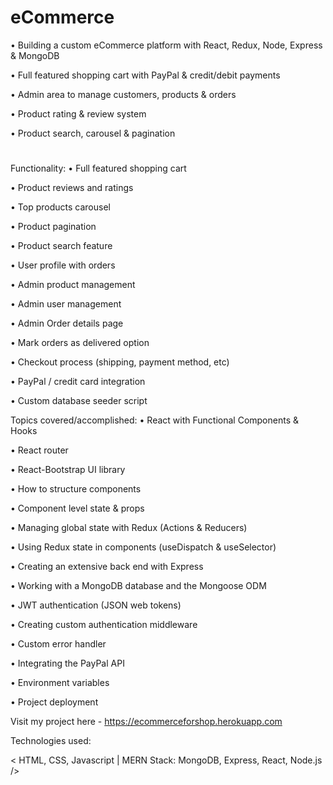 # eCommerce

•	Building a custom eCommerce platform with React, Redux, Node, Express & MongoDB

•	Full featured shopping cart with PayPal & credit/debit payments

•	Admin area to manage customers, products & orders

•	Product rating & review system

•	Product search, carousel & pagination


#
Functionality:
•	Full featured shopping cart

•	Product reviews and ratings

•	Top products carousel

•	Product pagination

•	Product search feature

•	User profile with orders

•	Admin product management

•	Admin user management

•	Admin Order details page

•	Mark orders as delivered option

•	Checkout process (shipping, payment method, etc)

•	PayPal / credit card integration

•	Custom database seeder script



Topics covered/accomplished:
•	React with Functional Components & Hooks

•	React router

•	React-Bootstrap UI library

•	How to structure components

•	Component level state & props

•	Managing global state with Redux (Actions & Reducers)

•	Using Redux state in components (useDispatch & useSelector)

•	Creating an extensive back end with Express

•	Working with a MongoDB database and the Mongoose ODM

•	JWT authentication (JSON web tokens)

•	Creating custom authentication middleware

•	Custom error handler

•	Integrating the PayPal API

•	Environment variables

•	Project deployment



Visit my project here - https://ecommerceforshop.herokuapp.com



Technologies used:

< HTML, CSS, Javascript | MERN Stack: MongoDB, Express, React, Node.js />

